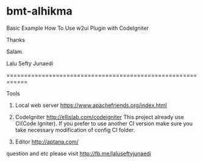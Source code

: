 bmt-alhikma
===========

Basic Example How To Use w2ui Plugin with CodeIgniter


Thanks

Salam. 

Lalu Sefty Junaedi

============================================================

Tools
1. Local web server 
https://www.apachefriends.org/index.html

2. CodeIgniter
http://ellislab.com/codeigniter
This project already use CI(Code Igniter).
If you prefer to use another CI version make sure you take necessary modification of config CI folder.

3. Editor
http://aptana.com/

question and etc please visit
http://fb.me/laluseftyjunaedi